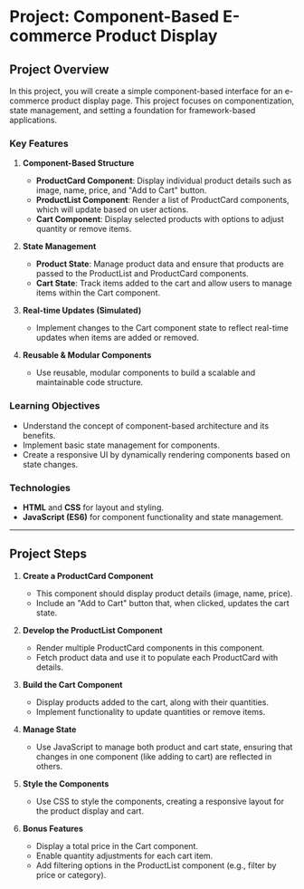 # Project: Component-Based E-commerce Product Display

## Project Overview
In this project, you will create a simple component-based interface for an e-commerce product display page. This project focuses on componentization, state management, and setting a foundation for framework-based applications.

### Key Features

1. **Component-Based Structure**
   - **ProductCard Component**: Display individual product details such as image, name, price, and "Add to Cart" button.
   - **ProductList Component**: Render a list of ProductCard components, which will update based on user actions.
   - **Cart Component**: Display selected products with options to adjust quantity or remove items.

2. **State Management**
   - **Product State**: Manage product data and ensure that products are passed to the ProductList and ProductCard components.
   - **Cart State**: Track items added to the cart and allow users to manage items within the Cart component.

3. **Real-time Updates (Simulated)**
   - Implement changes to the Cart component state to reflect real-time updates when items are added or removed.

4. **Reusable & Modular Components**
   - Use reusable, modular components to build a scalable and maintainable code structure.

### Learning Objectives
- Understand the concept of component-based architecture and its benefits.
- Implement basic state management for components.
- Create a responsive UI by dynamically rendering components based on state changes.

### Technologies
- **HTML** and **CSS** for layout and styling.
- **JavaScript (ES6)** for component functionality and state management.

---

## Project Steps

1. **Create a ProductCard Component**
   - This component should display product details (image, name, price).
   - Include an "Add to Cart" button that, when clicked, updates the cart state.

2. **Develop the ProductList Component**
   - Render multiple ProductCard components in this component.
   - Fetch product data and use it to populate each ProductCard with details.

3. **Build the Cart Component**
   - Display products added to the cart, along with their quantities.
   - Implement functionality to update quantities or remove items.

4. **Manage State**
   - Use JavaScript to manage both product and cart state, ensuring that changes in one component (like adding to cart) are reflected in others.

5. **Style the Components**
   - Use CSS to style the components, creating a responsive layout for the product display and cart.

6. **Bonus Features**
   - Display a total price in the Cart component.
   - Enable quantity adjustments for each cart item.
   - Add filtering options in the ProductList component (e.g., filter by price or category).
